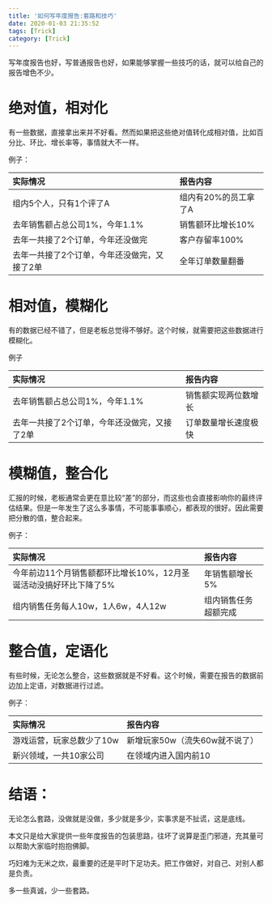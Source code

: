 ```yaml
---
title: '如何写年度报告:套路和技巧'
date: 2020-01-03 21:35:52
tags: [Trick]
category: [Trick]
---
```


写年度报告也好，写普通报告也好，如果能够掌握一些技巧的话，就可以给自己的报告增色不少。

# 绝对值，相对化

有一些数据，直接拿出来并不好看。然而如果把这些绝对值转化成相对值，比如百分比、环比、增长率等，事情就大不一样。

例子：

|实际情况|报告内容|
|:--|:--|
|组内5个人，只有1个评了A|组内有20%的员工拿了A|
|去年销售额占总公司1%，今年1.1%|销售额环比增长10%|
|去年一共接了2个订单，今年还没做完|客户存留率100%|
|去年一共接了2个订单，今年还没做完，又接了2单|全年订单数量翻番|

# 相对值，模糊化

有的数据已经不错了，但是老板总觉得不够好。这个时候，就需要把这些数据进行模糊化。

例子

|实际情况|报告内容|
|:--|:--|
|去年销售额占总公司1%，今年1.1%|销售额实现两位数增长|
|去年一共接了2个订单，今年还没做完，又接了2单|订单数量增长速度极快|

# 模糊值，整合化

汇报的时候，老板通常会更在意比较“差”的部分，而这些也会直接影响你的最终评估结果。但是一年发生了这么多事情，不可能事事顺心，都表现的很好。因此需要把分散的值，整合起来。

例子：

|实际情况|报告内容|
|:--|:--|
|今年前边11个月销售额都环比增长10%，12月圣诞活动没搞好环比下降了5%|年销售额增长5%|
|组内销售任务每人10w，1人6w，4人12w|组内销售任务超额完成|

# 整合值，定语化

有些时候，无论怎么整合，这些数据就是不好看。这个时候，需要在报告的数据前边加上定语，对数据进行过滤。

例子：

|实际情况|报告内容|
|:--|:--|
|游戏运营，玩家总数少了10w|新增玩家50w（流失60w就不说了）|
|新兴领域，一共10家公司|在领域内进入国内前10|

# 结语：

无论怎么套路，没做就是没做，多少就是多少，实事求是不扯谎，这是底线。

本文只是给大家提供一些年度报告的包装思路，往坏了说算是歪门邪道，充其量可以帮助大家临时抱抱佛脚。

巧妇难为无米之炊，最重要的还是平时下足功夫。把工作做好，对自己、对别人都是负责。

多一些真诚，少一些套路。